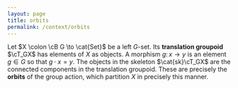 ```yaml
---
layout: page
title: orbits
permalink: /context/orbits
---
```

Let $X \colon \cB G \to \cat{Set}$ be a left $G$-set. Its **translation groupoid** $\cT_GX$ has elements of $X$ as objects. A morphism $g \colon x \to y$ is an element $g \in G$ so that $g \cdot x = y$. The objects in the skeleton $\cat{sk}\cT_GX$ are the connected components in the translation groupoid. These are precisely the **orbits** of the group action, which partition $X$ in precisely this manner.
